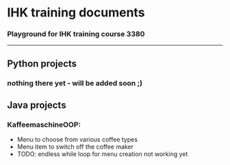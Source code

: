 # IHK training documents
### Playground for IHK training course 3380
---

## Python projects
### nothing there yet - will be added soon ;)


## Java projects
### KaffeemaschineOOP:
+ Menu to choose from various coffee types
+ Menu item to switch off the coffee maker
+ TODO: endless while loop for menu creation not working yet